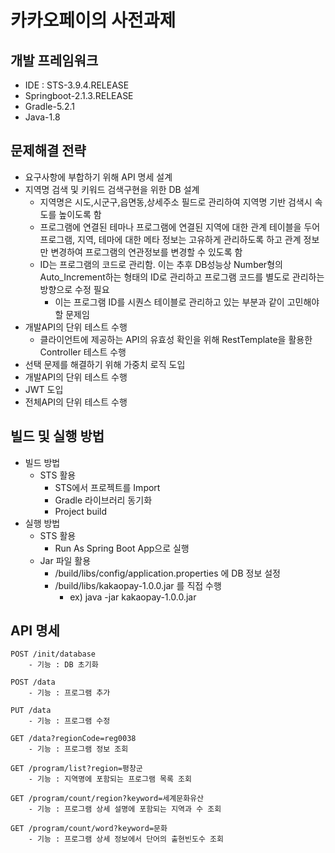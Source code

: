 # 카카오페이의 사전과제

## 개발 프레임워크
 - IDE : STS-3.9.4.RELEASE
 - Springboot-2.1.3.RELEASE
 - Gradle-5.2.1
 - Java-1.8
 
## 문제해결 전략
 - 요구사항에 부합하기 위해 API 명세 설계
 - 지역명 검색 및 키워드 검색구현을 위한 DB 설계
 	- 지역명은 시도,시군구,읍면동,상세주소 필드로 관리하여 지역명 기반 검색시 속도를 높이도록 함
 	- 프로그램에 연결된 테마나 프로그램에 연결된 지역에 대한 관계 테이블을 두어 프로그램, 지역, 테마에 대한 메타 정보는 고유하게 관리하도록 하고 관계 정보만 변경하여 프로그램의 연관정보를 변경할 수 있도록 함
 	- ID는 프로그램의 코드로 관리함. 이는 추후 DB성능상 Number형의 Auto_Increment하는 형태의 ID로 관리하고 프로그램 코드를 별도로 관리하는 방향으로 수정 필요
 		- 이는 프로그램 ID를 시퀀스 테이블로 관리하고 있는 부분과 같이 고민해야할 문제임 
 - 개발API의 단위 테스트 수행
 	- 클라이언트에 제공하는 API의 유효성 확인을 위해 RestTemplate을 활용한 Controller 테스트 수행
 - 선택 문제를 해결하기 위해 가중치 로직 도입
 - 개발API의 단위 테스트 수행
 - JWT 도입
 - 전체API의 단위 테스트 수행
 
## 빌드 및 실행 방법
 - 빌드 방법
	- STS 활용
		- STS에서 프로젝트를 Import
		- Gradle 라이브러리 동기화
		- Project build
 - 실행 방법
	- STS 활용
		- Run As Spring Boot App으로 실행
	- Jar 파일 활용
		- /build/libs/config/application.properties 에 DB 정보 설정
		- /build/libs/kakaopay-1.0.0.jar 를 직접 수행
			- ex) java -jar kakaopay-1.0.0.jar
			
## API 명세
	POST /init/database
		- 기능 : DB 초기화
		
	POST /data
		- 기능 : 프로그램 추가
	
	PUT /data
		- 기능 : 프로그램 수정
		
	GET /data?regionCode=reg0038
		- 기능 : 프로그램 정보 조회
		
	GET /program/list?region=평창군
		- 기능 : 지역명에 포함되는 프로그램 목록 조회
		
	GET /program/count/region?keyword=세계문화유산
		- 기능 : 프로그램 상세 설명에 포함되는 지역과 수 조회
		
	GET /program/count/word?keyword=문화
		- 기능 : 프로그램 상세 정보에서 단어의 출현빈도수 조회